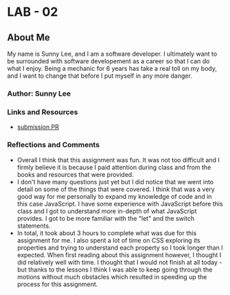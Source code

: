 # LAB - 02

## About Me

My name is Sunny Lee, and I am a software developer. I ultimately want to be surrounded with software developement as a career so that I can do what I enjoy. Being a mechanic for 6 years has take a real toll on my body, and I want to change that before I put myself in any more danger. 

### Author: Sunny Lee

### Links and Resources
* [submission PR](https://canvas.instructure.com/courses/2643794/discussion_topics/10931591?module_item_id=43891491)

### Reflections and Comments
* Overall I think that this assignment was fun.  It was not too difficult and I firmly believe it is because I paid attention during class and from the books and resources that were provided. 
* I don't have many questions just yet but I did notice that we went into detail on some of the things that were covered. I think that was a very good way for me personally to expand my knowledge of code and in this case JavaScript. I have some experience with JavaScript before this class and I got to understand more in-depth of what JavaScript provides. I got to be more familiar with the "let" and the switch statements. 
* In total, it took about 3 hours to complete what was due for this assignment for me. I also spent a lot of time on CSS exploring its properties and trying to understand each property so I took longer than I expected. When first reading about this assignment however, I thought I did relatively well with time. I thought that I would not finish at all today - but thanks to the lessons I think I was able to keep going through the motions without much obstacles which resulted in speeding up the process for this assignment.
